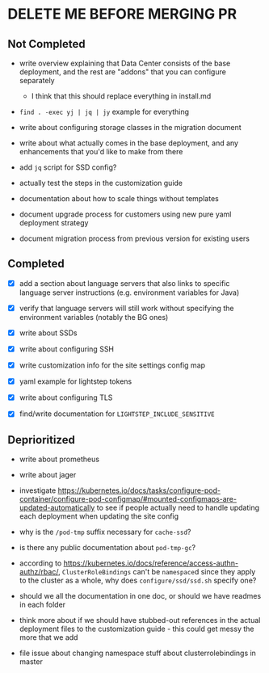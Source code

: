 # DELETE ME BEFORE MERGING PR

## Not Completed

- write overview explaining that Data Center consists of the base deployment, and the rest are "addons" that you can configure separately

  - I think that this should replace everything in install.md

* `find . -exec yj | jq | jy` example for everything

- write about configuring storage classes in the migration document

* write about what actually comes in the base deployment, and any enhancements that you'd like to make from there

- add `jq` script for SSD config?

- actually test the steps in the customization guide

- documentation about how to scale things without templates

- document upgrade process for customers using new pure yaml deployment strategy

- document migration process from previous version for existing users

## Completed

- [x] add a section about language servers that also links to specific language server instructions (e.g. environment variables for Java)

* [x] verify that language servers will still work without specifying the environment variables (notably the BG ones)

* [x] write about SSDs

* [x] write about configuring SSH

* [x] write customization info for the site settings config map

* [x] yaml example for lightstep tokens

* [x] write about configuring TLS

- [x] find/write documentation for `LIGHTSTEP_INCLUDE_SENSITIVE`

## Deprioritized

- write about prometheus

- write about jager

- investigate https://kubernetes.io/docs/tasks/configure-pod-container/configure-pod-configmap/#mounted-configmaps-are-updated-automatically to see if people actually need to handle updating each deployment when updating the site config

* why is the `/pod-tmp` suffix necessary for `cache-ssd`?

* is there any public documentation about `pod-tmp-gc`?

* according to https://kubernetes.io/docs/reference/access-authn-authz/rbac/, `ClusterRoleBindings` can't be `namespace`d since
  they apply to the cluster as a whole, why does `configure/ssd/ssd.sh` specify one?

* should we all the documentation in one doc, or should we have readmes in each folder

- think more about if we should have stubbed-out references in the actual deployment files to the customization guide - this could get messy the more that we add

- file issue about changing namespace stuff about clusterrolebindings in master
